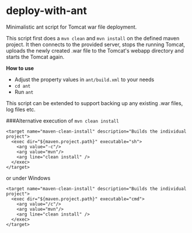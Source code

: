 # deploy-with-ant
Minimalistic ant script for Tomcat war file deployment. 

This script first does a ``mvn clean`` and ``mvn install`` on the defined maven project. It then connects to the provided server, stops the running Tomcat, uploads the newly created .war file to the Tomcat's webapp directory and starts the Tomcat again.


 **How to use**
* Adjust the property values in ``ant/build.xml`` to your needs
* ``cd ant``
* Run ``ant``


This script can be extended to support backing up any existing .war files, log files etc.

###Alternative execution of ``mvn clean install``
```
<target name="maven-clean-install" description="Builds the individual project">
  <exec dir="${maven.project.path}" executable="sh">
    <arg value="-c"/>
    <arg value="mvn"/>
    <arg line="clean install" />
  </exec>
</target>
```
or under Windows
```
<target name="maven-clean-install" description="Builds the individual project">
  <exec dir="${maven.project.path}" executable="cmd">
    <arg value="/c"/>
    <arg value="mvn"/>
    <arg line="clean install" />
  </exec>
</target>
```
